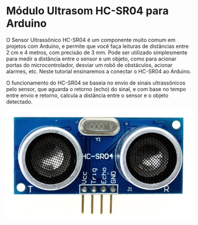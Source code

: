 # Módulo Ultrasom HC-SR04 para Arduino  
O Sensor Ultrassônico HC-SR04 é um componente muito comum em projetos com Arduino, e permite que você faça leituras de distâncias entre 2 cm e 4 metros, com precisão de 3 mm. Pode ser utilizado simplesmente para medir a distância entre o sensor e um objeto, como para acionar portas do microcontrolador, desviar um robô de obstáculos, acionar alarmes, etc. Neste tutorial ensinaremos a conectar o HC-SR04 ao Arduino.

O funcionamento do HC-SR04 se baseia no envio de sinais ultrassônicos pelo sensor, que aguarda o retorno (echo) do sinal, e com base no tempo entre envio e retorno, calcula a distância entre o sensor e o objeto detectado.

![rtc](https://github.com/FelipePeretti/Modulos_Arduino_TESTE/blob/master/Modulo_Ultrasom_HC-SR04__F_P__27_10_2017/HC-SR04.jpg) 
